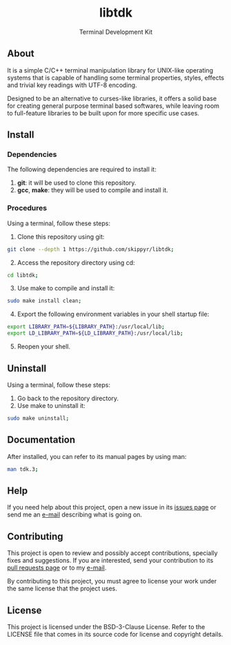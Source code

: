 <h1 align="center">libtdk</h1>
<p align="center">Terminal Development Kit</p>

## About

It is a simple C/C++ terminal manipulation library for UNIX-like operating
systems that is capable of handling some terminal properties, styles, effects
and trivial key readings with UTF-8 encoding.

Designed to be an alternative to curses-like libraries, it offers a solid base
for creating general purpose terminal based softwares, while leaving room to
full-feature libraries to be built upon for more specific use cases.

## Install

### Dependencies

The following dependencies are required to install it:

1. **git**: it will be used to clone this repository.
2. **gcc**, **make**: they will be used to compile and install it.

### Procedures

Using a terminal, follow these steps:

1. Clone this repository using git:

```sh
git clone --depth 1 https://github.com/skippyr/libtdk;
```

2. Access the repository directory using cd:

```sh
cd libtdk;
```

3. Use make to compile and install it:

```sh
sudo make install clean;
```

4. Export the following environment variables in your shell startup file:

```sh
export LIBRARY_PATH=${LIBRARY_PATH}:/usr/local/lib;
export LD_LIBRARY_PATH=${LD_LIBRARY_PATH}:/usr/local/lib;
```

5. Reopen your shell.

## Uninstall

Using a terminal, follow these steps:

1. Go back to the repository directory.
2. Use make to uninstall it:

```sh
sudo make uninstall;
```

## Documentation

After installed, you can refer to its manual pages by using man:

```sh
man tdk.3;
```

## Help

If you need help about this project, open a new issue in its
[issues page](https://github.com/skippyr/libtdk/issues) or send me an
[e-mail](mailto:skippyr.developer@gmail.com) describing what is going on.

## Contributing

This project is open to review and possibly accept contributions, specially
fixes and suggestions. If you are interested, send your contribution to its
[pull requests page](https://github.com/skippyr/libtdk/pulls) or to my
[e-mail](mailto:skippyr.developer@gmail.com).

By contributing to this project, you must agree to license your work under the
same license that the project uses.

## License

This project is licensed under the BSD-3-Clause License. Refer to the LICENSE
file that comes in its source code for license and copyright details.

